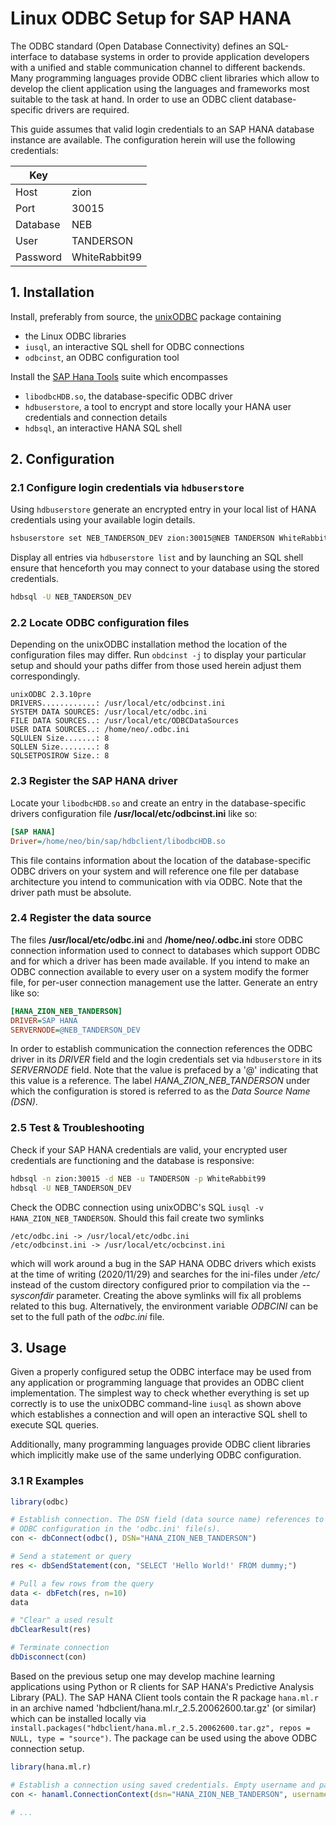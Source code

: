 # Linux ODBC Setup for SAP HANA

The ODBC standard (Open Database Connectivity) defines an SQL-interface to database systems in order to provide
application developers with a unified and stable communication channel to different backends. Many programming languages
provide ODBC client libraries which allow to develop the client application using the languages and frameworks most
suitable to the task at hand. In order to use an ODBC client database-specific drivers are required.

This guide assumes that valid login credentials to an SAP HANA database instance are available. The configuration herein
will use the following credentials:

| Key      |               |
| ---      | ---           |
| Host     | zion          |
| Port     | 30015         |
| Database | NEB           |
| User     | TANDERSON     |
| Password | WhiteRabbit99 |


## 1. Installation

Install, preferably from source, the [unixODBC](http://www.unixodbc.org/) package containing
+ the Linux ODBC libraries
+ `iusql`, an interactive SQL shell for ODBC connections
+ `odbcinst`, an ODBC configuration tool

Install the [SAP Hana Tools](https://tools.hana.ondemand.com/#hanatools) suite which encompasses
+ `libodbcHDB.so`, the database-specific ODBC driver
+ `hdbuserstore`, a tool to encrypt and store locally your HANA user credentials and connection details
+ `hdbsql`, an interactive HANA SQL shell


## 2. Configuration

### 2.1 Configure login credentials via `hdbuserstore`

Using `hdbuserstore` generate an encrypted entry in your local list of HANA credentials using your available login
details.

```sh
hsbuserstore set NEB_TANDERSON_DEV zion:30015@NEB TANDERSON WhiteRabbit99
```

Display all entries via `hdbuserstore list` and by launching an SQL shell ensure that henceforth you may connect to your
database using the stored credentials.

```sh
hdbsql -U NEB_TANDERSON_DEV
```

### 2.2 Locate ODBC configuration files

Depending on the unixODBC installation method the location of the configuration files may differ. Run `obdcinst -j` to
display your particular setup and should your paths differ from those used herein adjust them correspondingly.

```
unixODBC 2.3.10pre
DRIVERS............: /usr/local/etc/odbcinst.ini
SYSTEM DATA SOURCES: /usr/local/etc/odbc.ini
FILE DATA SOURCES..: /usr/local/etc/ODBCDataSources
USER DATA SOURCES..: /home/neo/.odbc.ini
SQLULEN Size.......: 8
SQLLEN Size........: 8
SQLSETPOSIROW Size.: 8
```

### 2.3 Register the SAP HANA driver

Locate your `libodbcHDB.so` and create an entry in the database-specific drivers configuration file
**/usr/local/etc/odbcinst.ini** like so:

```ini
[SAP HANA]
Driver=/home/neo/bin/sap/hdbclient/libodbcHDB.so
```

This file contains information about the location of the database-specific ODBC drivers on your system and will
reference one file per database architecture you intend to communication with via ODBC. Note that the driver path must
be absolute.


### 2.4 Register the data source

The files **/usr/local/etc/odbc.ini** and **/home/neo/.odbc.ini** store ODBC connection information used to connect to
databases which support ODBC and for which a driver has been made available. If you intend to make an ODBC connection
available to every user on a system modify the former file, for per-user connection management use the latter. Generate
an entry like so:

```ini
[HANA_ZION_NEB_TANDERSON]
DRIVER=SAP HANA
SERVERNODE=@NEB_TANDERSON_DEV
```

In order to establish communication the connection references the ODBC driver in its *DRIVER* field and the login
credentials set via `hdbuserstore` in its *SERVERNODE* field. Note that the value is prefaced by a '@' indicating that
this value is a reference. The label *HANA_ZION_NEB_TANDERSON* under which the configuration is stored is referred to
as the *Data Source Name (DSN)*.

### 2.5 Test & Troubleshooting

Check if your SAP HANA credentials are valid, your encrypted user credentials are functioning and the database is
responsive:

```sh
hdbsql -n zion:30015 -d NEB -u TANDERSON -p WhiteRabbit99
hdbsql -U NEB_TANDERSON_DEV
```

Check the ODBC connection using unixODBC's SQL `iusql -v HANA_ZION_NEB_TANDERSON`. Should this fail create two symlinks
```
/etc/odbc.ini -> /usr/local/etc/odbc.ini
/etc/odbcinst.ini -> /usr/local/etc/ocbcinst.ini
```
which will work around a bug in the SAP HANA ODBC drivers which exists at the time of writing (2020/11/29) and searches
for the ini-files under */etc/* instead of the custom directory configured prior to compilation via the *--sysconfdir*
parameter. Creating the above symlinks will fix all problems related to this bug. Alternatively, the environment
variable *ODBCINI* can be set to the full path of the *odbc.ini* file.

## 3. Usage

Given a properly configured setup the ODBC interface may be used from any application or programming language that
provides an ODBC client implementation. The simplest way to check whether everything is set up correctly is to use the
unixODBC command-line `iusql` as shown above which establishes a connection and will open an interactive SQL shell to
execute SQL queries.

Additionally, many programming languages provide ODBC client libraries which implicitly make use of the same underlying
ODBC configuration.

### 3.1 R Examples

```R
library(odbc)

# Establish connection. The DSN field (data source name) references to your
# ODBC configuration in the 'odbc.ini' file(s).
con <- dbConnect(odbc(), DSN="HANA_ZION_NEB_TANDERSON")

# Send a statement or query
res <- dbSendStatement(con, "SELECT 'Hello World!' FROM dummy;")

# Pull a few rows from the query
data <- dbFetch(res, n=10)
data

# "Clear" a used result
dbClearResult(res)

# Terminate connection
dbDisconnect(con)
```

Based on the previous setup one may develop machine learning applications using Python or R clients for SAP HANA's
Predictive Analysis Library (PAL). The SAP HANA Client tools contain the R package `hana.ml.r` in an archive named
'hdbclient/hana.ml.r_2.5.20062600.tar.gz' (or similar) which can be installed locally via
`install.packages("hdbclient/hana.ml.r_2.5.20062600.tar.gz", repos = NULL, type = "source")`. The package can be used
using the above ODBC connection setup.

```R
library(hana.ml.r)

# Establish a connection using saved credentials. Empty username and password fields are mandatory
con <- hanaml.ConnectionContext(dsn="HANA_ZION_NEB_TANDERSON", username="", password="")

# ...
```

